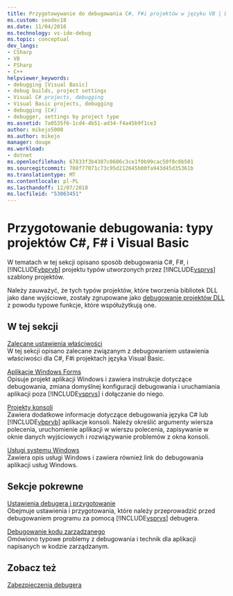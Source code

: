 ```yaml
---
title: Przygotowywanie do debugowania C#, F#i projektów w języku VB | Dokumentacja firmy Microsoft
ms.custom: seodec18
ms.date: 11/04/2016
ms.technology: vs-ide-debug
ms.topic: conceptual
dev_langs:
- CSharp
- VB
- FSharp
- C++
helpviewer_keywords:
- debugging [Visual Basic]
- debug builds, project settings
- Visual C# projects, debugging
- Visual Basic projects, debugging
- debugging [C#]
- debugger, settings by project type
ms.assetid: 7a0535f6-1cd4-4b51-ad34-f4a45b9f1ce3
author: mikejo5000
ms.author: mikejo
manager: douge
ms.workload:
- dotnet
ms.openlocfilehash: 67833f3b4387c0606c3ce1f0b99cac50f0c0b501
ms.sourcegitcommit: 708f77071c73c95d212645b00fa943d45d35361b
ms.translationtype: MT
ms.contentlocale: pl-PL
ms.lasthandoff: 12/07/2018
ms.locfileid: "53063451"
---
```

# <a name="debugging-preparation-c-f-and-visual-basic-project-types"></a>Przygotowanie debugowania: typy projektów C#, F# i Visual Basic
W tematach w tej sekcji opisano sposób debugowania C#, F#, i [!INCLUDE[vbprvb](../code-quality/includes/vbprvb_md.md)] projektu typów utworzonych przez [!INCLUDE[vsprvs](../code-quality/includes/vsprvs_md.md)] szablony projektów.  
  
 Należy zauważyć, że tych typów projektów, które tworzenia bibliotek DLL jako dane wyjściowe, zostały zgrupowane jako [debugowanie projektów DLL](../debugger/debugging-dll-projects.md) z powodu typowe funkcje, które współużytkują one.  
  
## <a name="in-this-section"></a>W tej sekcji  
 [Zalecane ustawienia właściwości](../debugger/managed-debugging-recommended-property-settings.md)  
 W tej sekcji opisano zalecane związanym z debugowaniem ustawienia właściwości dla C#, F#i projektach języka Visual Basic.  
  
 [Aplikacje Windows Forms](../debugger/debugging-preparation-windows-forms-applications.md)  
 Opisuje projekt aplikacji Windows i zawiera instrukcje dotyczące debugowania, zmiana domyślnej konfiguracji debugowania i uruchamiania aplikacji poza [!INCLUDE[vsprvs](../code-quality/includes/vsprvs_md.md)] i dołączanie do niego.  
  
 [Projekty konsoli](../debugger/debugging-preparation-console-projects.md)  
 Zawiera dodatkowe informacje dotyczące debugowania języka C# lub [!INCLUDE[vbprvb](../code-quality/includes/vbprvb_md.md)] aplikacje konsoli. Należy określić argumenty wiersza polecenia, uruchomienie aplikacji w wierszu polecenia, zapisywanie w oknie danych wyjściowych i rozwiązywanie problemów z okna konsoli.  
  
 [Usługi systemu Windows](../debugger/debugging-preparation-windows-services.md)  
 Zawiera opis usługi Windows i zawiera również link do debugowania aplikacji usług Windows.  
  
## <a name="related-sections"></a>Sekcje pokrewne  
 [Ustawienia debugera i przygotowanie](../debugger/debugger-settings-and-preparation.md)  
 Obejmuje ustawienia i przygotowania, które należy przeprowadzić przed debugowaniem programu za pomocą [!INCLUDE[vsprvs](../code-quality/includes/vsprvs_md.md)] debugera.  
  
 [Debugowanie kodu zarządzanego](../debugger/debugging-managed-code.md)  
 Omówiono typowe problemy z debugowania i technik dla aplikacji napisanych w kodzie zarządzanym.  
  
## <a name="see-also"></a>Zobacz też  
 [Zabezpieczenia debugera](../debugger/debugger-security.md)